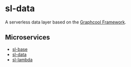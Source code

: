# sl-data

A serverless data layer based on the [Graphcool Framework](https://github.com/prismagraphql/graphcool-framework).

## Microservices

- [sl-base](https://github.com/adriancarriger/sl-base)
- [sl-data](https://github.com/adriancarriger/sl-data)
- [sl-lambda](https://github.com/adriancarriger/sl-lambda)
